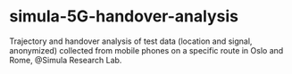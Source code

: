 # simula-5G-handover-analysis
Trajectory and handover analysis of test data (location and signal, anonymized) collected from mobile phones on a specific route in Oslo and Rome, @Simula Research Lab.
